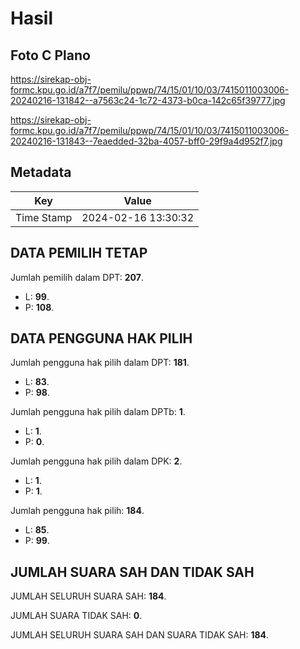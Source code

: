 # Hasil

## Foto C Plano

https://sirekap-obj-formc.kpu.go.id/a7f7/pemilu/ppwp/74/15/01/10/03/7415011003006-20240216-131842--a7563c24-1c72-4373-b0ca-142c65f39777.jpg

https://sirekap-obj-formc.kpu.go.id/a7f7/pemilu/ppwp/74/15/01/10/03/7415011003006-20240216-131843--7eaedded-32ba-4057-bff0-29f9a4d952f7.jpg


## Metadata

| Key        | Value               |
| ---------- | ------------------- |
| Time Stamp | 2024-02-16 13:30:32 |


## DATA PEMILIH TETAP

Jumlah pemilih dalam DPT: **207**.
 * L: **99**.
 * P: **108**.

## DATA PENGGUNA HAK PILIH

Jumlah pengguna hak pilih dalam DPT: **181**.
 * L: **83**.
 * P: **98**.

Jumlah pengguna hak pilih dalam DPTb: **1**.
 * L: **1**.
 * P: **0**.

Jumlah pengguna hak pilih dalam DPK: **2**.
 * L: **1**.
 * P: **1**.

Jumlah pengguna hak pilih: **184**.
 * L: **85**.
 * P: **99**.

## JUMLAH SUARA SAH DAN TIDAK SAH

JUMLAH SELURUH SUARA SAH: **184**.

JUMLAH SUARA TIDAK SAH: **0**.

JUMLAH SELURUH SUARA SAH DAN SUARA TIDAK SAH: **184**.


